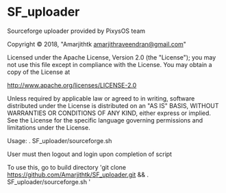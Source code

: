 # SF_uploader
Sourceforge uploader provided by PixysOS team

Copyright © 2018, "Amarjithtk <amarjithraveendran@gmail.com>"

Licensed under the Apache License, Version 2.0 (the "License");
you may not use this file except in compliance with the License.
You may obtain a copy of the License at

http://www.apache.org/licenses/LICENSE-2.0

Unless required by applicable law or agreed to in writing, software
distributed under the License is distributed on an "AS IS" BASIS,
WITHOUT WARRANTIES OR CONDITIONS OF ANY KIND, either express or implied.
See the License for the specific language governing permissions and
limitations under the License.

Usage: . SF_uploader/sourceforge.sh 

User must then logout and login upon completion of script


To use this, go to build directory 'git clone https://github.com/Amarjithtk/SF_uploader.git && . SF_uploader/sourceforge.sh '
